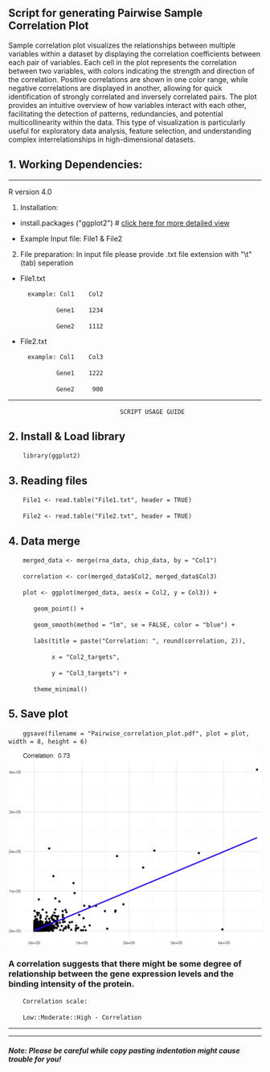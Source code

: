 ## Script for generating Pairwise Sample Correlation Plot

Sample correlation plot visualizes the relationships between multiple variables within a dataset by displaying the correlation coefficients between each pair of variables. 
Each cell in the plot represents the correlation between two variables, with colors indicating the strength and direction of the correlation. Positive correlations are shown in one color range, while negative correlations are displayed in another, allowing for quick identification of strongly correlated and inversely correlated pairs. The plot provides an intuitive overview of how variables interact with each other, facilitating the detection of patterns, redundancies, and potential multicollinearity within the data. This type of visualization is particularly useful for exploratory data analysis, feature selection, and understanding complex interrelationships in high-dimensional datasets. 


## 1. Working Dependencies:
****************************************************************************************************
R version 4.0

1. Installation:

- install.packages ("ggplot2") # [click here for more detailed view](https://ggplot2.tidyverse.org/)

- Example Input file: File1 & File2
  

2. File preparation: In input file please provide .txt file extension with "\t" (tab) seperation


- File1.txt

        example: Col1    Col2

                Gene1    1234
        
                Gene2    1112

- File2.txt

        example: Col1    Col3

                Gene1    1222
        
                Gene2     900

****************************************************************************************************

                                   SCRIPT USAGE GUIDE  

                                  
## 2. Install & Load library

        library(ggplot2)

## 3. Reading files

        File1 <- read.table("File1.txt", header = TRUE)

        File2 <- read.table("File2.txt", header = TRUE)

## 4. Data merge

        merged_data <- merge(rna_data, chip_data, by = "Col1")

        correlation <- cor(merged_data$Col2, merged_data$Col3)

        plot <- ggplot(merged_data, aes(x = Col2, y = Col3)) +
        
           geom_point() +
           
           geom_smooth(method = "lm", se = FALSE, color = "blue") +
           
           labs(title = paste("Correlation: ", round(correlation, 2)),
           
                x = "Col2_targets",
                
                y = "Col3_targets") +
                
           theme_minimal()

## 5. Save plot   
        ggsave(filename = "Pairwise_correlation_plot.pdf", plot = plot, width = 8, height = 6) 

  ![Demo plot](https://raw.githubusercontent.com/sureshsatpati/Sample-Correlation/main/Correlation.jpg)

### A correlation suggests that there might be some degree of relationship between the gene expression levels and the binding intensity of the protein.
        Correlation scale:

        Low::Moderate::High - Correlation

                                        
****************************************************************************************************

--------------------------------------------------------------------------------------------------------------


##### Note: Please be careful while copy pasting indentation might cause trouble for you!


          
